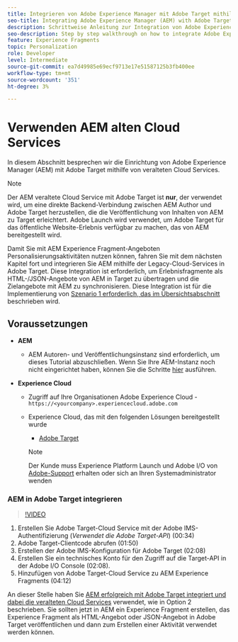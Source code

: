 ```yaml
---
title: Integrieren von Adobe Experience Manager mit Adobe Target mithilfe von Cloud Services
seo-title: Integrating Adobe Experience Manager (AEM) with Adobe Target using Legacy Cloud Services
description: Schrittweise Anleitung zur Integration von Adobe Experience Manager (AEM) mit Adobe Target mithilfe von AEM Cloud Service
seo-description: Step by step walkthrough on how to integrate Adobe Experience Manager (AEM) with Adobe Target using AEM Cloud Service
feature: Experience Fragments
topic: Personalization
role: Developer
level: Intermediate
source-git-commit: ea7d49985e69ecf9713e17e51587125b3fb400ee
workflow-type: tm+mt
source-wordcount: '351'
ht-degree: 3%

---
```



# Verwenden AEM alten Cloud Services

In diesem Abschnitt besprechen wir die Einrichtung von Adobe Experience Manager (AEM) mit Adobe Target mithilfe von veralteten Cloud Services.

>[!NOTE]
>
> Der AEM veraltete Cloud Service mit Adobe Target ist **nur**, der verwendet wird, um eine direkte Backend-Verbindung zwischen AEM Author und Adobe Target herzustellen, die die Veröffentlichung von Inhalten von AEM zu Target erleichtert. Adobe Launch wird verwendet, um Adobe Target für das öffentliche Website-Erlebnis verfügbar zu machen, das von AEM bereitgestellt wird.

Damit Sie mit AEM Experience Fragment-Angeboten Personalisierungsaktivitäten nutzen können, fahren Sie mit dem nächsten Kapitel fort und integrieren Sie AEM mithilfe der Legacy-Cloud-Services in Adobe Target. Diese Integration ist erforderlich, um Erlebnisfragmente als HTML-/JSON-Angebote von AEM in Target zu übertragen und die Zielangebote mit AEM zu synchronisieren. Diese Integration ist für die Implementierung von [Szenario 1 erforderlich, das im Übersichtsabschnitt](./overview.md#personalization-using-aem-experience-fragment) beschrieben wird.

## Voraussetzungen

* **AEM**

   * AEM Autoren- und Veröffentlichungsinstanz sind erforderlich, um dieses Tutorial abzuschließen. Wenn Sie Ihre AEM-Instanz noch nicht eingerichtet haben, können Sie die Schritte [hier](./implementation.md#set-up-aem) ausführen.

* **Experience Cloud**
   * Zugriff auf Ihre Organisationen Adobe Experience Cloud - `https://<yourcompany>.experiencecloud.adobe.com`
   * Experience Cloud, das mit den folgenden Lösungen bereitgestellt wurde
      * [Adobe Target](https://experiencecloud.adobe.com)

      >[!NOTE]
      >
      > Der Kunde muss Experience Platform Launch und Adobe I/O von [Adobe-Support](https://helpx.adobe.com/de/contact/enterprise-support.ec.html) erhalten oder sich an Ihren Systemadministrator wenden


### AEM in Adobe Target integrieren

>[!VIDEO](https://video.tv.adobe.com/v/28428?quality=12&learn=on)

1. Erstellen Sie Adobe Target-Cloud Service mit der Adobe IMS-Authentifizierung (*Verwendet die Adobe Target-API*) (00:34)
2. Adobe Target-Clientcode abrufen (01:50)
3. Erstellen der Adobe IMS-Konfiguration für Adobe Target (02:08)
4. Erstellen Sie ein technisches Konto für den Zugriff auf die Target-API in der Adobe I/O Console (02:08).
5. Hinzufügen von Adobe Target-Cloud Service zu AEM Experience Fragments (04:12)

An dieser Stelle haben Sie [AEM erfolgreich mit Adobe Target integriert und dabei die veralteten Cloud Services](./using-aem-cloud-services.md#integrating-aem-target-options) verwendet, wie in Option 2 beschrieben. Sie sollten jetzt in AEM ein Experience Fragment erstellen, das Experience Fragment als HTML-Angebot oder JSON-Angebot in Adobe Target veröffentlichen und dann zum Erstellen einer Aktivität verwendet werden können.
